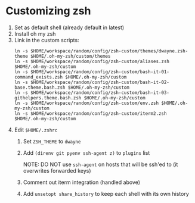 # Customizing zsh
1. Set as default shell (already default in latest)
2. Install oh my zsh
3. Link in the custom scripts:
    ```shell
    ln -s $HOME/workspace/random/config/zsh-custom/themes/dwayne.zsh-theme $HOME/.oh-my-zsh/custom/themes
    ln -s $HOME/workspace/random/config/zsh-custom/aliases.zsh $HOME/.oh-my-zsh/custom
    ln -s $HOME/workspace/random/config/zsh-custom/bash-it-01-command_exists.zsh $HOME/.oh-my-zsh/custom
    ln -s $HOME/workspace/random/config/zsh-custom/bash-it-02-base.theme.bash.zsh $HOME/.oh-my-zsh/custom
    ln -s $HOME/workspace/random/config/zsh-custom/bash-it-03-githelpers.theme.bash.zsh $HOME/.oh-my-zsh/custom
    ln -s $HOME/workspace/random/config/zsh-custom/env.zsh $HOME/.oh-my-zsh/custom
    ln -s $HOME/workspace/random/config/zsh-custom/iterm2.zsh $HOME/.oh-my-zsh/custom
    ```
4. Edit `$HOME/.zshrc`
   1. Set `ZSH_THEME` to `dwayne`
   2. Add `(direnv git pyenv ssh-agent z)` to `plugins` list

      NOTE: DO NOT use `ssh-agent` on hosts that will be ssh'ed to (it overwrites forwarded keys)
   3. Comment out iterm integration (handled above)
   4. Add `unsetopt share_history` to keep each shell with its own history
